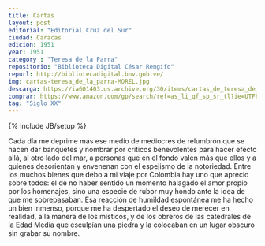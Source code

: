 ```yaml
---
title: Cartas
layout: post
editorial: "Editorial Cruz del Sur"
ciudad: Caracas
edicion: 1951
year: 1951
category : "Teresa de la Parra"
repositorio: "Biblioteca Digital César Rengifo"
repurl: http://bibliotecadigital.bnv.gob.ve/
img: cartas-teresa_de_la_parra-MOREL.jpg
descarga: https://ia601403.us.archive.org/30/items/cartas_de_teresa_de_la_parra_202006/cartas_de_teresa_de_la_parra.pdf
comprar: https://www.amazon.com/gp/search/ref=as_li_qf_sp_sr_tl?ie=UTF8&tag=morelcoop-20&keywords=ifigenia teresa de la parra&index=aps&camp=1789&creative=9325&linkCode=ur2&linkId=7034d7a3080eeafb6967713485d7a51e
tag: "Siglo XX"
---
```

{% include JB/setup %}

Cada día me deprime más ese medio de me­diocres de relumbrón que se hacen dar banquetes y nombrar por críticos benevolentes para hacer efecto allá, al otro lado del mar, a personas que en el fondo valen más que ellos y a quienes desorien­tan y envenenan con el espejismo de la notorie­dad. Entre los muchos bienes que debo a mi viaje por Colombia hay uno que aprecio sobre todos: el de no haber sentido un momento halagado el amor propio por los homenajes, sino una especie de rubor muy hondo ante la idea de que me so­brepasaban. Esa reacción de humildad espontánea me ha hecho un bien inmenso, porque me ha des­pertado el deseo de merecer en realidad, a la ma­nera de los místicos, y de los obreros de las cate­drales de la Edad Media que esculpían una piedra y la colocaban en un lugar obscuro sin grabar su nombre.